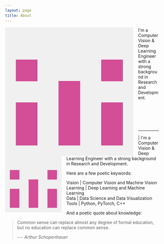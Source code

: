 ```yaml
---
layout: page
title: About
---
```


<img style="float: left; margin: 0px 16px 0px 0px;" class="profilepic" src="public/stock.png" />
I'm a Computer Vision & Deep Learning Engineer with a strong background in Research and Development. 
<br/><br/><br/><br/><br/><br/>

------

<img width=185 style="float: left; margin: 0px 16px 0px 0px;" class="profilepic" src="public/stock.png"/> | I'm a Computer Vision & Deep Learning Engineer with a strong background in Research and Development. 

Here are a few poetic keywords:

Vision \| Computer Vision and Machine Vision<br/>
Learning \| Deep Learning and Machine Learning<br/>
Data \| Data Science and Data Visualization<br/>
Tools \| Python, PyTorch, C++<br/>

And a poetic quote about knowledge:
> Common sense can replace almost any degree of formal education, but no education can replace common sense.<br/>
>
> --- <cite>Arthur Schopenhauer</cite>

<!--- Natürlicher Verstand kann fast jeden Grad von Bildung ersetzen, aber keine Bildung den natürlichen Verstand.<br/> -->
